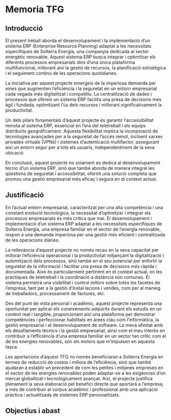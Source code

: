# Memoria TFG
## Introducció

El present treball aborda el desenvolupament i la implementació d’un sistema ERP (Enterprise Resource Planning) adaptat a les necessitats específiques de Solterra Energía, una companyia dedicada al sector energètic renovable. Aquest sistema ERP busca integrar i optimitzar els diferents processos empresarials dins d’una única plataforma multifuncional, millorant així la gestió de recursos, la planificació estratègica i el seguiment continu de les operacions quotidianes.

La iniciativa per aquest projecte emergeix de la imperiosa demanda per eines que augmenten l’eficiència i la seguretat en un entorn empresarial cada vegada més digitalitzat i competitiu. La centralització de dades i processos que ofereix un sistema ERP facilita una presa de decisions més àgil i fundada, optimitzant l’ús dels recursos i millorant significativament la productivitat.

Un dels pilars fonamentals d’aquest projecte és garantir l’accessibilitat remota al sistema ERP, essencial en l’era del teletreball i els equips distribuïts geogràficament. Aquesta flexibilitat implica la incorporació de tecnologies avançades per a la seguretat de l’accés remot, incloent xarxes privades virtuals (VPNs) i sistemes d’autenticació multifactor, assegurant així un entorn segur per a tots els usuaris, independentment de la seva ubicació.

En conclusió, aquest projecte no solament es dedica al desenvolupament tècnic d’un sistema ERP, sinó que també aborda de manera integral les qüestions de seguretat i accessibilitat, oferint una solució completa que promou una gestió empresarial més eficaç i segura en el context actual.

## Justificació 
En l’actual entorn empresarial, caracteritzat per una alta competència i una constant evolució tecnològica, la necessitat d’optimitzar i integrar els processos empresarials és més crítica que mai. El desenvolupament i implementació d’un sistema ERP adaptat a les necessitats específiques de Solterra Energía, una empresa familiar en el sector de l’energia renovable, respon a una demanda imperiosa per una gestió més eficient i centralitzada de les operacions diàries.

La rellevància d’aquest projecte no només recau en la seva capacitat per millorar l’eficiència operacional i la productivitat mitjançant la digitalització i automització dels processos, sinó també en el seu potencial per enfortir la seguretat de la informació i facilitar una presa de decisions més ràpida i documentada. Això és particularment pertinent en el context actual, on les pràctiques de teletreball i la coordinació a distància són comunes. El sistema permetrà una visibilitat i control millors sobre totes les facetes de l’empresa, tant per a la gestió d’instal·lacions i vendes, com per al maneig de treballadors, processament de factures, etc.

Des del punt de vista personal i acadèmic, aquest projecte representa una oportunitat per aplicar els coneixements adquirits durant els estudis en un context real i tangible, proporcionant així una plataforma per demostrar competències i perfeccionar habilitats en àrees clau com l’informàtica, la gestió empresarial i el desenvolupament de software. La meva afinitat amb els desafiaments tècnics i la gestió empresarial, ainsi com el meu interès en contribuir a l’efficiència d’una empresa familiar en un sector tan crític com el de les energies renovables, són els motors que m’impulsen en aquesta tasca.

Les aportacions d’aquest TFG no només beneficiaran a Solterra Energía en termes de reducció de costos i millora de l’eficiència, sinó que també ajudaran a establir un precedent de com les petites i mitjanes empreses en el sector de les energies renovables poden adaptar-se a les exigències d’un mercat globalitzat i tecnològicament avançat. Així, el projecte justifica plenament la seva elaboració pel benefici directe que aportarà a l’empresa, a més de contribuir al corpus acadèmic i professional amb una aplicació pràctica i actualitzada de sistemes ERP personalitzats.

## Objectius i abast